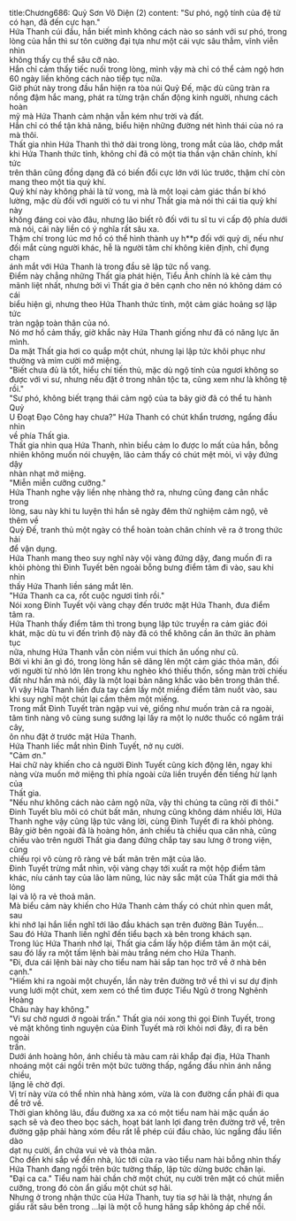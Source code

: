 title:Chương686: Quỷ Sơn Vô Diện (2)
content:
"Sư phó, ngộ tính của đệ tử có hạn, đã đến cực hạn."<br>Hứa Thanh cúi đầu, hắn biết mình không cách nào so sánh với sư phó, trong<br>lòng của hắn thì sư tôn cường đại tựa như một cái vực sâu thẳm, vĩnh viễn nhìn<br>không thấy cụ thể sâu cỡ nào.<br>Hắn chỉ cảm thấy tiếc nuối trong lòng, mình vậy mà chỉ có thể cảm ngộ hơn<br>60 ngày liền không cách nào tiếp tục nữa.<br>Giờ phút này trong đầu hắn hiện ra tòa núi Quỷ Đế, mặc dù cũng tràn ra<br>nồng đậm hắc mang, phát ra từng trận chấn động kinh người, nhưng cách hoàn<br>mỹ mà Hứa Thanh cảm nhận vẫn kém như trời và đất.<br>Hắn chỉ có thể tận khả năng, biểu hiện những đường nét hình thái của nó ra<br>mà thôi.<br>Thất gia nhìn Hứa Thanh thì thở dài trong lòng, trong mắt của lão, chớp mắt<br>khi Hứa Thanh thức tỉnh, không chỉ đã có một tia thần vận chân chính, khí tức<br>trên thân cũng đồng dạng đã có biến đổi cực lớn với lúc trước, thậm chí còn<br>mang theo một tia quỷ khí.<br>Quỷ khí này không phải là tử vong, mà là một loại cảm giác thần bí khó<br>lường, mặc dù đối với người có tu vi như Thất gia mà nói thì cái tia quỷ khí này<br>không đáng coi vào đâu, nhưng lão biết rõ đối với tu sĩ tu vi cấp độ phía dưới<br>mà nói, cái này liền có ý nghĩa rất sâu xa.<br>Thậm chí trong lúc mơ hồ có thể hình thành uy h**p đối với quỷ dị, nếu như<br>đối mắt cùng người khác, hễ là người tâm chí không kiên định, chỉ đụng chạm<br>ánh mắt với Hứa Thanh là trong đầu sẽ lập tức nổ vang.<br>Điểm này chẳng những Thất gia phát hiện, Tiểu Ảnh chính là kẻ cảm thụ<br>mãnh liệt nhất, nhưng bởi vì Thất gia ở bên cạnh cho nên nó không dám có cái<br>biểu hiện gì, nhưng theo Hứa Thanh thức tỉnh, một cảm giác hoảng sợ lập tức<br>tràn ngập toàn thân của nó.<br>Nó mơ hồ cảm thấy, giờ khắc này Hứa Thanh giống như đã có năng lực ăn<br>mình.<br>Da mặt Thất gia hơi co quắp một chút, nhưng lại lập tức khôi phục như<br>thường và mỉm cười mở miệng.<br>"Biết chưa đủ là tốt, hiểu chí tiến thủ, mặc dù ngộ tính của ngươi không so<br>được với vi sư, nhưng nếu đặt ở trong nhân tộc ta, cũng xem như là không tệ<br>rồi."<br>"Sư phó, không biết trạng thái cảm ngộ của ta bây giờ đã có thể tu hành Quỷ<br>U Đoạt Đạo Công hay chưa?" Hứa Thanh có chút khẩn trương, ngẩng đầu nhìn<br>về phía Thất gia.<br>Thất gia nhìn qua Hứa Thanh, nhìn biểu cảm lo được lo mất của hắn, bỗng<br>nhiên không muốn nói chuyện, lão cảm thấy có chút mệt mỏi, vì vậy đứng dậy<br>nhàn nhạt mở miệng.<br>"Miễn miễn cưỡng cưỡng."<br>Hứa Thanh nghe vậy liền nhẹ nhàng thở ra, nhưng cũng đang cân nhắc trong<br>lòng, sau này khi tu luyện thì hắn sẽ ngày đêm thử nghiệm cảm ngộ, vẽ thêm về<br>Quỷ Đế, tranh thủ một ngày có thể hoàn toàn chân chính vẽ ra ở trong thức hải<br>để vận dụng.<br>Hứa Thanh mang theo suy nghĩ này vội vàng đứng dậy, đang muốn đi ra<br>khỏi phòng thì Đinh Tuyết bên ngoài bỗng bưng điểm tâm đi vào, sau khi nhìn<br>thấy Hứa Thanh liền sáng mắt lên.<br>"Hứa Thanh ca ca, rốt cuộc ngươi tỉnh rồi."<br>Nói xong Đinh Tuyết vội vàng chạy đến trước mặt Hứa Thanh, đưa điểm<br>tâm ra.<br>Hứa Thanh thấy điểm tâm thì trong bụng lập tức truyền ra cảm giác đói<br>khát, mặc dù tu vi đến trình độ này đã có thể không cần ăn thức ăn phàm tục<br>nữa, nhưng Hứa Thanh vẫn còn niềm vui thích ăn uống như cũ.<br>Bởi vì khi ăn gì đó, trong lòng hắn sẽ dâng lên một cảm giác thỏa mãn, đối<br>với người từ nhỏ lớn lên trong khu nghèo khó thiếu thốn, sống màn trời chiếu<br>đất như hắn mà nói, đây là một loại bản năng khắc vào bên trong thân thể.<br>Vì vậy Hứa Thanh liền đưa tay cầm lấy một miếng điểm tâm nuốt vào, sau<br>khi suy nghĩ một chút lại cầm thêm một miếng.<br>Trong mắt Đinh Tuyết tràn ngập vui vẻ, giống như muốn tràn cả ra ngoài,<br>tâm tình nàng vô cùng sung sướng lại lấy ra một lọ nước thuốc có ngâm trái cây,<br>ôn nhu đặt ở trước mặt Hứa Thanh.<br>Hứa Thanh liếc mắt nhìn Đinh Tuyết, nở nụ cười.<br>"Cảm ơn."<br>Hai chữ này khiến cho cả người Đinh Tuyết cũng kích động lên, ngay khi<br>nàng vừa muốn mở miệng thì phía ngoài cửa liền truyền đến tiếng hừ lạnh của<br>Thất gia.<br>"Nếu như không cách nào cảm ngộ nữa, vậy thì chúng ta cũng rời đi thôi."<br>Đinh Tuyết bĩu môi có chút bất mãn, nhưng cũng không dám nhiều lời, Hứa<br>Thanh nghe vậy cũng lập tức vâng lời, cùng Đinh Tuyết đi ra khỏi phòng.<br>Bây giờ bên ngoài đã là hoàng hôn, ánh chiều tà chiếu qua căn nhà, cũng<br>chiếu vào trên người Thất gia đang đứng chắp tay sau lưng ở trong viện, cũng<br>chiếu rọi vô cùng rõ ràng vẻ bất mãn trên mặt của lão.<br>Đinh Tuyết trừng mắt nhìn, vội vàng chạy tới xuất ra một hộp điểm tâm<br>khác, níu cánh tay của lão làm nũng, lúc này sắc mặt của Thất gia mới thả lỏng<br>lại và lộ ra vẻ thoả mãn.<br>Mà biểu cảm này khiến cho Hứa Thanh cảm thấy có chút nhìn quen mắt, sau<br>khi nhớ lại hắn liền nghĩ tới lão đầu khách sạn trên đường Bản Tuyền...<br>Sau đó Hứa Thanh liền nghĩ đến tiểu bạch xà bên trong khách sạn.<br>Trong lúc Hứa Thanh nhớ lại, Thất gia cầm lấy hộp điểm tâm ăn một cái,<br>sau đó lấy ra một tấm lệnh bài màu trắng ném cho Hứa Thanh.<br>"Đi, đưa cái lệnh bài này cho tiểu nam hài sắp tan học trở về ở nhà bên<br>cạnh."<br>"Hiếm khi ra ngoài một chuyến, lần này trên đường trở về thì vi sư dự định<br>vung lưới một chút, xem xem có thể tìm được Tiểu Ngũ ở trong Nghênh Hoàng<br>Châu này hay không."<br>"Vi sư chờ ngươi ở ngoài trấn." Thất gia nói xong thì gọi Đinh Tuyết, trong<br>vẻ mặt không tình nguyện của Đinh Tuyết mà rời khỏi nơi đây, đi ra bên ngoài<br>trấn.<br>Dưới ánh hoàng hôn, ánh chiều tà màu cam rải khắp đại địa, Hứa Thanh<br>nhoáng một cái ngồi trên một bức tường thấp, ngẩng đầu nhìn ánh nắng chiều,<br>lặng lẽ chờ đợi.<br>Vị trí này vừa có thể nhìn nhà hàng xóm, vừa là con đường cần phải đi qua<br>để trở về.<br>Thời gian không lâu, đầu đường xa xa có một tiểu nam hài mặc quần áo<br>sạch sẽ và đeo theo bọc sách, hoạt bát lanh lợi đang trên đường trở về, trên<br>đường gặp phải hàng xóm đều rất lễ phép cúi đầu chào, lúc ngẩng đầu liền dào<br>dạt nụ cười, ẩn chứa vui vẻ và thỏa mãn.<br>Cho đến khi sắp về đến nhà, lúc tới cửa ra vào tiểu nam hài bỗng nhìn thấy<br>Hứa Thanh đang ngồi trên bức tường thấp, lập tức dừng bước chân lại.<br>"Đại ca ca." Tiểu nam hài chần chờ một chút, nụ cười trên mặt có chút miễn<br>cưỡng, trong đó còn ẩn giấu một chút sợ hãi.<br>Nhưng ở trong nhận thức của Hứa Thanh, tuy tia sợ hãi là thật, nhưng ẩn<br>giấu rất sâu bên trong …lại là một cỗ hung hăng sắp không áp chế nổi.